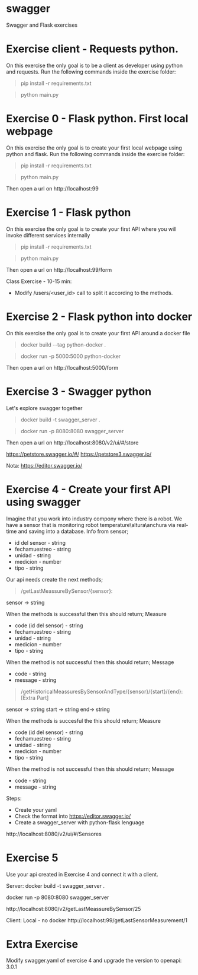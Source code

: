# swagger

Swagger and Flask exercises
# Exercise client - Requests python.
On this exercise the only goal is to be a client as developer using python and requests.
Run the following commands inside the exercise folder:

>pip install -r requirements.txt

>python main.py

# Exercise 0 - Flask python. First local webpage

On this exercise the only goal is to create your first local webpage using python and flask.
Run the following commands inside the exercise folder:

>pip install -r requirements.txt

>python main.py

Then open a url on http://localhost:99


# Exercise 1 - Flask python

On this exercise the only goal is to create your first API where you will invoke different services internally

>pip install -r requirements.txt

>python main.py

Then open a url on http://localhost:99/form

Class Exercise - 10-15 min:
- Modify /users/<user_id> call to split it according to the methods.

# Exercise 2 - Flask python into docker

On this exercise the only goal is to create your first API around a docker file

>docker build --tag python-docker .

>docker run -p 5000:5000 python-docker

Then open a url on http://localhost:5000/form

# Exercise 3 - Swagger python

Let's explore swagger together

>docker build -t swagger_server .

>docker run -p 8080:8080 swagger_server

Then open a url on http://localhost:8080/v2/ui/#/store

https://petstore.swagger.io/#/
https://petstore3.swagger.io/

Nota: https://editor.swagger.io/

# Exercise 4 - Create your first API using swagger
Imagine that you work into industry compony where there is a robot. 
We have a sensor that is monitoring robot temperature\altura\anchura via real-time and saving into a database.
Info from sensor;
- id del sensor - string
- fechamuestreo - string
- unidad - string
- medicion - number
- tipo - string

Our api needs create the next methods;
> /getLastMeassureBySensor/{sensor}:

sensor -> string

When the methods is successful then this should return;
Measure
- code (id del sensor) - string
- fechamuestreo - string
- unidad - string
- medicion - number
- tipo - string

When the method is not successful then  this should return;
Message
- code - string
- message - string

> /getHistoricalMeassuresBySensorAndType/{sensor}/{start}/{end}: [Extra Part]

sensor -> string
start -> string
end-> string

When the methods is succesful the this should return;
Measure
- code (id del sensor) - string
- fechamuestreo - string
- unidad - string
- medicion - number
- tipo - string

When the method is not successful then  this should return;
Message
- code - string
- message - string

Steps:
- Create your yaml
- Check the format into https://editor.swagger.io/
- Create a swagger_server with python-flask lenguage

http://localhost:8080/v2/ui/#/Sensores

# Exercise 5

Use your api created in Exercise 4 and connect it with a client.

Server:
docker build -t swagger_server .

docker run -p 8080:8080 swagger_server

http://localhost:8080/v2/getLastMeassureBySensor/25

Client:
Local - no docker
http://localhost:99/getLastSensorMeasurement/1

# Extra Exercise
Modify swagger.yaml of exercise 4 and upgrade the version to openapi: 3.0.1

